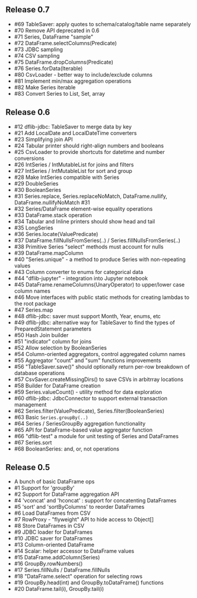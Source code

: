 ## Release 0.7

* #69 TableSaver: apply quotes to schema/catalog/table name separately
* #70 Remove API deprecated in 0.6 
* #71 Series, DataFrame "sample"
* #72 DataFrame.selectColumns(Predicate<String>)
* #73 JDBC sampling 
* #74 CSV sampling
* #75 DataFrame.dropColumns(Predicate<String>)
* #76 Series.forData(Iterable<T>) 
* #80 CsvLoader - better way to include/exclude columns
* #81 Implement min/max aggregation operations 
* #82 Make Series iterable
* #83 Convert Series to List, Set, array

## Release 0.6

* #12 dflib-jdbc: TableSaver to merge data by key 
* #21 Add LocalDate and LocalDateTime converters 
* #23 Simplifying join API
* #24 Tabular printer should right-align numbers and booleans
* #25 CsvLoader to provide shortcuts for datetime and number conversions
* #26 IntSeries / IntMutableList for joins and filters
* #27 IntSeries / IntMutableList for sort and group
* #28 Make IntSeries compatible with Series<Integer>
* #29 DoubleSeries
* #30 BooleanSeries 
* #31 Series.replace, Series.replaceNoMatch, DataFrame.nullify, DataFrame.nullifyNoMatch #31
* #32 Series/DataFrame element-wise equality operations 
* #33 DataFrame.stack operation
* #34 Tabular and Inline printers should show head and tail
* #35 LongSeries
* #36 Series.locate(ValuePredicate) 
* #37 DataFrame.fillNullsFromSeries(..) / Series.fillNullsFromSeries(..)
* #38 Primitive Series "select" methods must account for nulls 
* #39 DataFrame.mapColumn
* #40 "Series.unique" - a method to produce Series with non-repeating values
* #43 Column converter to enums for categorical data 
* #44 "dflib-jupyter" - integration into Jupyter notebook
* #45 DataFrame.renameColumns(UnaryOperator<String>) to upper/lower case column names
* #46 Move interfaces with public static methods for creating lambdas to the root package
* #47 Series.map 
* #48 dflib-jdbc: saver must support Month, Year, enums, etc
* #49 dflib-jdbc: alternative way for TableSaver to find the types of PreparedStatement parameters
* #50 Hash Join builder 
* #51 "indicator" column for joins
* #52 Allow selection by BooleanSeries
* #54 Column-oriented aggregators, control aggregated column names
* #55 Aggregator "count" and "sum" functions improvements
* #56 "TableSaver.save()" should optionally return per-row breakdown of database operations 
* #57 CsvSaver.createMissingDirs() to save CSVs in arbitrray locations
* #58 Builder for DataFrame creation
* #59 Series.valueCount() - utility method for data exploration
* #60 dflib-jdbc: JdbcConnector to support external transaction management
* #62 Series.filter(ValuePredicate), Series.filter(BooleanSeries) 
* #63 Basic `Series.groupBy(..)` 
* #64 Series / SeriesGroupBy aggregation functionality 
* #65 API for DataFrame-based value aggregator function 
* #66 "dflib-test" a module for unit testing of Series and DataFrames 
* #67 Series.sort
* #68 BooleanSeries: and, or, not operations

## Release 0.5

* A bunch of basic DataFrame ops
*  #1 Support for 'groupBy'
*  #2 Support for DataFrame aggregation API
*  #4 'vconcat' and 'hconcat' : support for concatenting DataFrames
*  #5 'sort' and 'sortByColumns' to reorder DataFrames
*  #6 Load DataFrames from CSV
*  #7 RowProxy - "flyweight" API to hide access to Object[]
*  #8 Store DataFrames in CSV
*  #9 JDBC loader for DataFrames
* #10 JDBC saver for DataFrames
* #13 Column-oriented DataFrame
* #14 Scalar: helper accessor to DataFrame values
* #15 DataFrame.addColumn(Series)
* #16 GroupBy.rowNumbers()
* #17 Series.fillNulls / DataFrame.fillNulls
* #18 "DataFrame.select" operation for selecting rows
* #19 GroupBy.head(int) and GroupBy.toDataFrame() functions
* #20 DataFrame.tail(i), GroupBy.tail(i)

